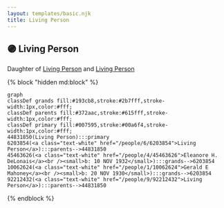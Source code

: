 ```yaml
---
layout: templates/basic.njk
title: Living Person
---
```

## 🟣 Living Person

Daughter of [Living Person](/people/9/92212432) and [Living Person](/people/6/6203854)

{% block "hidden md:block" %}
```mermaid
graph
classDef grands fill:#193cb8,stroke:#2b7fff,stroke-width:1px,color:#fff;
classDef parents fill:#372aac,stroke:#615fff,stroke-width:1px,color:#fff;
classDef primary fill:#007595,stroke:#00a6f4,stroke-width:1px,color:#fff;
44831850(Living Person):::primary
6203854(<a class="text-white" href="/people/6/6203854">Living Person</a>):::parents-->44831850
45463626(<a class="text-white" href="/people/4/45463626">Eleanore H. DeLonais</a><br /><small>b: 10 NOV 1932</small>):::grands-->6203854
10062624(<a class="text-white" href="/people/1/10062624">Gerald E Mahoney</a><br /><small>b: 20 NOV 1930</small>):::grands-->6203854
92212432(<a class="text-white" href="/people/9/92212432">Living Person</a>):::parents-->44831850
```
{% endblock %}
